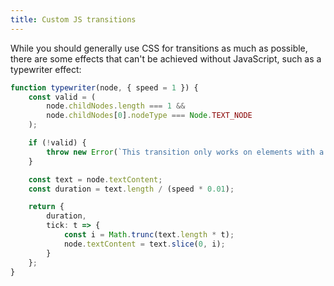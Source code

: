 ```yaml
---
title: Custom JS transitions
---
```


While you should generally use CSS for transitions as much as possible, there are some effects that can't be achieved without JavaScript, such as a typewriter effect:

```ts
function typewriter(node, { speed = 1 }) {
	const valid = (
		node.childNodes.length === 1 &&
		node.childNodes[0].nodeType === Node.TEXT_NODE
	);

	if (!valid) {
		throw new Error(`This transition only works on elements with a single text node child`);
	}

	const text = node.textContent;
	const duration = text.length / (speed * 0.01);

	return {
		duration,
		tick: t => {
			const i = Math.trunc(text.length * t);
			node.textContent = text.slice(0, i);
		}
	};
}
```
